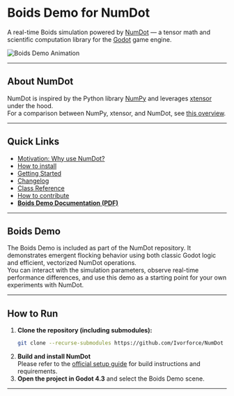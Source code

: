 # Boids Demo for NumDot

A real-time Boids simulation powered by [NumDot](https://github.com/Ivorforce/NumDot) — a tensor math and scientific computation library for the [Godot](https://godotengine.org) game engine.

![Boids Demo Animation](https://github.com/kro-ma/NumDot/assets/boids_demo.gif)

---

## About NumDot

NumDot is inspired by the Python library [NumPy](https://numpy.org) and leverages [xtensor](https://github.com/xtensor-stack/xtensor) under the hood.  
For a comparison between NumPy, xtensor, and NumDot, see [this overview](https://numdot.readthedocs.io/en/latest/how-to-use/numpy-xtensor-numdot.html).


---

## Quick Links

- [Motivation: Why use NumDot?](https://numdot.readthedocs.io/en/latest/index.html#motivation)
- [How to install](https://numdot.readthedocs.io/en/latest/setup/how-to-install.html)
- [Getting Started](https://numdot.readthedocs.io/en/latest/how-to-use/getting_started.html)
- [Changelog](https://numdot.readthedocs.io/en/latest/setup/changelog.html)
- [Class Reference](https://numdot.readthedocs.io/en/latest/classes/index.html)
- [How to contribute](https://github.com/Ivorforce/NumDot/blob/main/CONTRIBUTING.md)
- **[Boids Demo Documentation (PDF)](https://github.com/kro-ma/NumDot/assets/boids_demo_documentation.pdf)**

---

## Boids Demo

The Boids Demo is included as part of the NumDot repository. It demonstrates emergent flocking behavior using both classic Godot logic and efficient, vectorized NumDot operations.  
You can interact with the simulation parameters, observe real-time performance differences, and use this demo as a starting point for your own experiments with NumDot.

---

## How to Run

1. **Clone the repository (including submodules):**
    ```bash
    git clone --recurse-submodules https://github.com/Ivorforce/NumDot
    ```
2. **Build and install NumDot**  
   Please refer to the [official setup guide](https://numdot.readthedocs.io/en/latest/setup/custom_build_setup.html#doc-custom-build-setup) for build instructions and requirements.
3. **Open the project in Godot 4.3** and select the Boids Demo scene.

---
